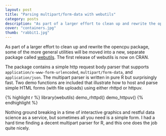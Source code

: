 ```yaml
---
layout: post
title: "Parsing multipart/form-data with webutils"
category: posts
description: "As part of a larger effort to clean up and rewrite the opencpu package, some of the more general tools will be moved into a new, separate package called webutils. The first release of webutils is now on CRAN. It containss parsers for application/x-www-form-urlencoded as well as multipart/form-data, both written in pure R."
cover: "containers.jpg"
thumb: "rabbit1.jpg"
---
```


As part of a larger effort to clean up and rewrite the opencpu package, some of the more general utilities will be moved into a new, separate package called [webutils](http://cran.r-project.org/web/packages/webutils/). The first release of webutils is now on CRAN.

The package contains a simple http request body parser that supports `application/x-www-form-urlencoded`, `multipart/form-data`, and `application/json`. The multipart parser is written in pure R but surprisingly fast. Two demo functions are included that illustrate how to host and parse simple HTML forms (with file uploads) using either rhttpd or httpuv.

{% highlight r %}
library(webutils)
demo_rhttpd()
demo_httpuv()
{% endhighlight %}

Nothing ground breaking in a time of interactive graphics and restful data science as a service, but sometimes all you need is a simple form. I had a hard time finding a decent multipart parser for R, and this one does the job quite nicely.
